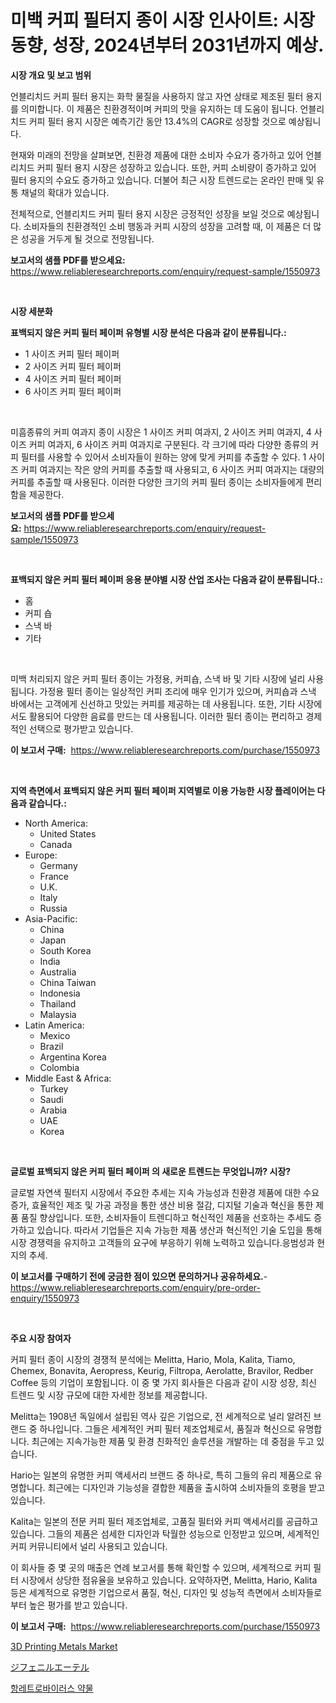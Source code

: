 <p><h1>미백 커피 필터지 종이 시장 인사이트: 시장 동향, 성장, 2024년부터 2031년까지 예상.</h1></p><p><strong>시장 개요 및 보고 범위</strong></p>
<p><p>언블리치드 커피 필터 용지는 화학 물질을 사용하지 않고 자연 상태로 제조된 필터 용지를 의미합니다. 이 제품은 친환경적이며 커피의 맛을 유지하는 데 도움이 됩니다. 언블리치드 커피 필터 용지 시장은 예측기간 동안 13.4%의 CAGR로 성장할 것으로 예상됩니다.</p><p>현재와 미래의 전망을 살펴보면, 친환경 제품에 대한 소비자 수요가 증가하고 있어 언블리치드 커피 필터 용지 시장은 성장하고 있습니다. 또한, 커피 소비량이 증가하고 있어 필터 용지의 수요도 증가하고 있습니다. 더불어 최근 시장 트렌드로는 온라인 판매 및 유통 채널의 확대가 있습니다.</p><p>전체적으로, 언블리치드 커피 필터 용지 시장은 긍정적인 성장을 보일 것으로 예상됩니다. 소비자들의 친환경적인 소비 행동과 커피 시장의 성장을 고려할 때, 이 제품은 더 많은 성공을 거두게 될 것으로 전망됩니다.</p></p>
<p><strong>보고서의 샘플 PDF를 받으세요:</strong> <a href="https://www.reliableresearchreports.com/enquiry/request-sample/1550973">https://www.reliableresearchreports.com/enquiry/request-sample/1550973</a></p>
<p>&nbsp;</p>
<p><strong>시장 세분화</strong></p>
<p><strong>표백되지 않은 커피 필터 페이퍼 유형별 시장 분석은 다음과 같이 분류됩니다.:</strong></p>
<p><ul><li>1 사이즈 커피 필터 페이퍼</li><li>2 사이즈 커피 필터 페이퍼</li><li>4 사이즈 커피 필터 페이퍼</li><li>6 사이즈 커피 필터 페이퍼</li></ul></p>
<p>&nbsp;</p>
<p><p>미흠종류의 커피 여과지 종이 시장은 1 사이즈 커피 여과지, 2 사이즈 커피 여과지, 4 사이즈 커피 여과지, 6 사이즈 커피 여과지로 구분된다. 각 크기에 따라 다양한 종류의 커피 필터를 사용할 수 있어서 소비자들이 원하는 양에 맞게 커피를 추출할 수 있다. 1 사이즈 커피 여과지는 작은 양의 커피를 추출할 때 사용되고, 6 사이즈 커피 여과지는 대량의 커피를 추출할 때 사용된다. 이러한 다양한 크기의 커피 필터 종이는 소비자들에게 편리함을 제공한다.</p></p>
<p><strong>보고서의 샘플 PDF를 받으세요:</strong>&nbsp;<a href="https://www.reliableresearchreports.com/enquiry/request-sample/1550973">https://www.reliableresearchreports.com/enquiry/request-sample/1550973</a></p>
<p>&nbsp;</p>
<p><strong> 표백되지 않은 커피 필터 페이퍼 응용 분야별 시장 산업 조사는 다음과 같이 분류됩니다.:</strong></p>
<p><ul><li>홈</li><li>커피 숍</li><li>스낵 바</li><li>기타</li></ul></p>
<p>&nbsp;</p>
<p><p>미백 처리되지 않은 커피 필터 종이는 가정용, 커피숍, 스낵 바 및 기타 시장에 널리 사용됩니다. 가정용 필터 종이는 일상적인 커피 조리에 매우 인기가 있으며, 커피숍과 스낵 바에서는 고객에게 신선하고 맛있는 커피를 제공하는 데 사용됩니다. 또한, 기타 시장에서도 활용되어 다양한 음료를 만드는 데 사용됩니다. 이러한 필터 종이는 편리하고 경제적인 선택으로 평가받고 있습니다.</p></p>
<p><strong>이 보고서 구매:</strong>&nbsp; <a href="https://www.reliableresearchreports.com/purchase/1550973">https://www.reliableresearchreports.com/purchase/1550973</a></p>
<p>&nbsp;</p>
<p><strong>지역 측면에서 표백되지 않은 커피 필터 페이퍼 지역별로 이용 가능한 시장 플레이어는 다음과 같습니다.:</strong></p>
<p><ul>
    <li>
        North America:
        <ul>
            <li>United States</li>
            <li>Canada</li>
        </ul>
    </li>
    <li>
        Europe:
        <ul>
            <li>Germany</li>
            <li>France</li>
            <li>U.K.</li>
            <li>Italy</li>
            <li>Russia</li>
        </ul>
    </li>
    <li>
        Asia-Pacific:
        <ul>
            <li>China</li>
            <li>Japan</li>
            <li>South Korea</li>
            <li>India</li>
            <li>Australia</li>
            <li>China Taiwan</li>
            <li>Indonesia</li>
            <li>Thailand</li>
            <li>Malaysia</li>
        </ul>
    </li>
    <li>
        Latin America:
        <ul>
            <li>Mexico</li>
            <li>Brazil</li>
            <li>Argentina Korea</li>
            <li>Colombia</li>
        </ul>
    </li>
    <li>
        Middle East & Africa:
        <ul>
            <li>Turkey</li>
            <li>Saudi</li>
            <li>Arabia</li>
            <li>UAE</li>
            <li>Korea</li>
        </ul>
    </li>
    </ul></p>
<p>&nbsp;</p>
<p><strong>글로벌 표백되지 않은 커피 필터 페이퍼 의 새로운 트렌드는 무엇입니까? 시장?</strong></p>
<p><p>글로벌 자연색 필터지 시장에서 주요한 추세는 지속 가능성과 친환경 제품에 대한 수요 증가, 효율적인 제조 및 가공 과정을 통한 생산 비용 절감, 디지털 기술과 혁신을 통한 제품 품질 향상입니다. 또한, 소비자들이 트렌디하고 혁신적인 제품을 선호하는 추세도 증가하고 있습니다. 따라서 기업들은 지속 가능한 제품 생산과 혁신적인 기술 도입을 통해 시장 경쟁력을 유지하고 고객들의 요구에 부응하기 위해 노력하고 있습니다.응범성과 현지의 추세.</p></p>
<p><strong>이 보고서를 구매하기 전에 궁금한 점이 있으면 문의하거나 공유하세요.</strong>- <a href="https://www.reliableresearchreports.com/enquiry/pre-order-enquiry/1550973">https://www.reliableresearchreports.com/enquiry/pre-order-enquiry/1550973</a></p>
<p>&nbsp;</p>
<p><strong>주요 시장 참여자</strong></p>
<p><p>커피 필터 종이 시장의 경쟁적 분석에는 Melitta, Hario, Mola, Kalita, Tiamo, Chemex, Bonavita, Aeropress, Keurig, Filtropa, Aerolatte, Bravilor, Redber Coffee 등의 기업이 포함됩니다. 이 중 몇 가지 회사들은 다음과 같이 시장 성장, 최신 트렌드 및 시장 규모에 대한 자세한 정보를 제공합니다.</p><p>Melitta는 1908년 독일에서 설립된 역사 깊은 기업으로, 전 세계적으로 널리 알려진 브랜드 중 하나입니다. 그들은 세계적인 커피 필터 제조업체로서, 품질과 혁신으로 유명합니다. 최근에는 지속가능한 제품 및 환경 친화적인 솔루션을 개발하는 데 중점을 두고 있습니다.</p><p>Hario는 일본의 유명한 커피 액세서리 브랜드 중 하나로, 특히 그들의 유리 제품으로 유명합니다. 최근에는 디자인과 기능성을 결합한 제품을 출시하여 소비자들의 호평을 받고 있습니다.</p><p>Kalita는 일본의 전문 커피 필터 제조업체로, 고품질 필터와 커피 액세서리를 공급하고 있습니다. 그들의 제품은 섬세한 디자인과 탁월한 성능으로 인정받고 있으며, 세계적인 커피 커뮤니티에서 널리 사용되고 있습니다.</p><p>이 회사들 중 몇 곳의 매출은 연례 보고서를 통해 확인할 수 있으며, 세계적으로 커피 필터 시장에서 상당한 점유율을 보유하고 있습니다. 요약하자면, Melitta, Hario, Kalita 등은 세계적으로 유명한 기업으로서 품질, 혁신, 디자인 및 성능적 측면에서 소비자들로부터 높은 평가를 받고 있습니다.</p></p>
<p><strong>이 보고서 구매:</strong>&nbsp;&nbsp;<a href="https://www.reliableresearchreports.com/purchase/1550973">https://www.reliableresearchreports.com/purchase/1550973</a></p>
<p><p><a href="https://ivy-potential-64b.notion.site/Decoding-the-3D-Printing-Metals-Market-A-Deep-Dive-into-the-Latest-Market-Trends-Market-Segmentati-3a3b6df70ab941fbbd94f8a75f0507a4">3D Printing Metals Market</a></p><p><a href="https://github.com/oafhukehf4709715/Market-Research-Report-List-1/blob/main/19570327463.md">ジフェニルエーテル</a></p><p><a href="https://github.com/crfsywufhm81415/Market-Research-Report-List-1/blob/main/13778906499.md">항레트로바이러스 약물</a></p></p>
